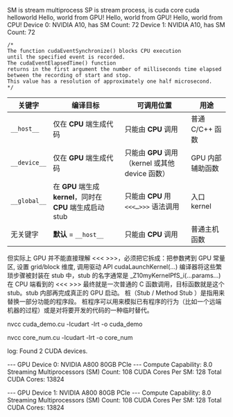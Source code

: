 SM is stream multiprocess
SP is stream process, is cuda core
cuda helloworld
Hello, world from GPU!
Hello, world from GPU!
Hello, world from CPU!
Device 0: NVIDIA A10, has SM Count: 72
Device 1: NVIDIA A10, has SM Count: 72

    /*
    The function cudaEventSynchronize() blocks CPU execution
    until the specified event is recorded.
    The cudaEventElapsedTime() function
    returns in the first argument the number of milliseconds time elapsed
    between the recording of start and stop.
    This value has a resolution of approximately one half microsecond.
    */

| 关键字       | 编译目标                                        | 可调用位置               | 用途        |
| ------------ | ----------------------------------------------- | -------------------------| ----------- |
| `__host__`   | 仅在 **CPU** 端生成代码                         | 只能由 **CPU** 调用      | 普通 C/C++ 函数 |
| `__device__` | 仅在 **GPU** 端生成代码                         | 只能由 **GPU** 调用（kernel 或其他 device 函数）  | GPU 内部辅助函数  |
| `__global__` | 在 **GPU** 端生成 **kernel**，同时在 **CPU** 端生成启动 stub | 只能由 **CPU** 用 `<<<…>>>` 语法调用 | 入口 kernel   |
| 无关键字     | **默认** = `__host__`                             | 只能由 **CPU** 调用                             | 普通主机函数      |

但实际上 GPU 并不能直接理解 <<< >>>，必须把它拆成：把参数拷到 GPU 常量区, 设置 grid/block 维度, 调用驱动 API cudaLaunchKernel(...)
编译器将这些繁琐步骤被封装在 stub 中，stub 的名字通常是
_Z10myKernelPfS_i(...params...)
在 CPU 端看到的 <<< >>> 最终就是一次普通的 C 函数调用，目标函数就是这个stub。stub 内部再完成真正的 GPU 启动。
桩（Stub / Method Stub ）是指用来替换一部分功能的程序段。 桩程序可以用来模拟已有程序的行为（比如一个远端机器的过程）或是对将要开发的代码的一种临时替代。

nvcc cuda_demo.cu -lcudart -lrt -o cuda_demo

nvcc  core_num.cu -lcudart -lrt -o core_num

log: 
Found 2 CUDA devices.

--- GPU Device 0: NVIDIA A800 80GB PCIe ---
Compute Capability: 8.0
Streaming Multiprocessors (SM) Count: 108
CUDA Cores Per SM: 128
Total CUDA Cores: 13824

--- GPU Device 1: NVIDIA A800 80GB PCIe ---
Compute Capability: 8.0
Streaming Multiprocessors (SM) Count: 108
CUDA Cores Per SM: 128
Total CUDA Cores: 13824

